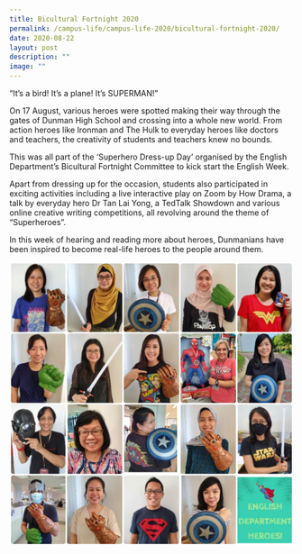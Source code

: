 ```yaml
---
title: Bicultural Fortnight 2020
permalink: /campus-life/campus-life-2020/bicultural-fortnight-2020/
date: 2020-08-22
layout: post
description: ""
image: ""
---
```

“It’s a bird! It’s a plane! It’s SUPERMAN!”

On 17 August, various heroes were spotted making their way through the gates of Dunman High School and crossing into a whole new world. From action heroes like Ironman and The Hulk to everyday heroes like doctors and teachers, the creativity of students and teachers knew no bounds.

This was all part of the ‘Superhero Dress-up Day’ organised by the English Department’s Bicultural Fortnight Committee to kick start the English Week.

Apart from dressing up for the occasion, students also participated in exciting activities including a live interactive play on Zoom by How Drama, a talk by everyday hero Dr Tan Lai Yong, a TedTalk Showdown and various online creative writing competitions, all revolving around the theme of “Superheroes”.

In this week of hearing and reading more about heroes, Dunmanians have been inspired to become real-life heroes to the people around them.

![](/images/Collage-2020-08-22-11_54_50.jpg)